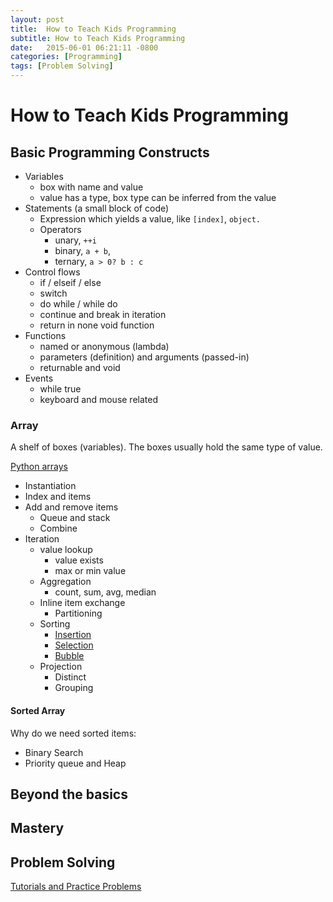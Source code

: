 ```yaml
---
layout: post
title:  How to Teach Kids Programming
subtitle: How to Teach Kids Programming
date:   2015-06-01 06:21:11 -0800
categories: [Programming]
tags: [Problem Solving]
---
```

# How to Teach Kids Programming

## Basic Programming Constructs

* Variables
  * box with name and value
  * value has a type, box type can be inferred from the value
* Statements (a small block of code)
  * Expression which yields a value, like `[index]`, `object.`
  * Operators
    * unary, `++i`
    * binary, `a + b`,
    * ternary, `a > 0? b : c`
* Control flows
  * if / elseif / else
  * switch
  * do while / while do
  * continue and break in iteration
  * return in none void function
* Functions
  * named or anonymous (lambda)
  * parameters (definition) and arguments (passed-in)
  * returnable and void
* Events
  * while true
  * keyboard and mouse related

### Array

A shelf of boxes (variables). The boxes usually hold the same type of value.

[Python arrays](https://knaidu.gitbooks.io/problem-solving/arrays/)

* Instantiation
* Index and items
* Add and remove items
  * Queue and stack
  * Combine
* Iteration
  * value lookup
    * value exists
    * max or min value
  * Aggregation
    * count, sum, avg, median
  * Inline item exchange
    * Partitioning
  * Sorting
    * [Insertion](https://en.wikipedia.org/wiki/Insertion_sort)
    * [Selection](https://en.wikipedia.org/wiki/Selection_sort)
    * [Bubble](https://en.wikipedia.org/wiki/Bubble_sort)
  * Projection
    * Distinct
    * Grouping

#### Sorted Array

Why do we need sorted items:

* Binary Search
* Priority queue and Heap

## Beyond the basics

## Mastery

## Problem Solving

[Tutorials and Practice Problems](https://www.hackerearth.com/practice/)